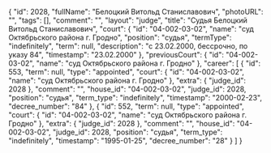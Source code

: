 {
    "id": 2028,
    "fullName": "Белоцкий Витольд Станиславович",
    "photoURL": "",
    "tags": [],
    "comment": "",
    "layout": "judge",
    "title": "Судья Белоцкий Витольд Станиславович",
    "court": {
        "id": "04-002-03-02",
        "name": "суд Октябрьского района г. Гродно",
        "position": "судья",
        "termType": "indefinitely",
        "term": null,
        "description": "c 23.02.2000, бессрочно, по указу 84",
        "timestamp": "23.02.2000"
    },
    "previousCourt": {
        "id": "04-002-03-02",
        "name": "суд Октябрьского района г. Гродно"
    },
    "career": [
        {
            "id": 553,
            "term": null,
            "type": "appointed",
            "court": {
                "id": "04-002-03-02",
                "name": "суд Октябрьского района г. Гродно"
            },
            "extra": {
                "judge_id": 2028
            },
            "comment": "",
            "house_id": "04-002-03-02",
            "judge_id": 2028,
            "position": "судья",
            "term_type": "indefinitely",
            "timestamp": "2000-02-23",
            "decree_number": "84"
        },
        {
            "id": 552,
            "term": null,
            "type": "appointed",
            "court": {
                "id": "04-002-03-02",
                "name": "суд Октябрьского района г. Гродно"
            },
            "extra": {
                "judge_id": 2028
            },
            "comment": "",
            "house_id": "04-002-03-02",
            "judge_id": 2028,
            "position": "судья",
            "term_type": "indefinitely",
            "timestamp": "1995-01-25",
            "decree_number": "28"
        }
    ]
}
